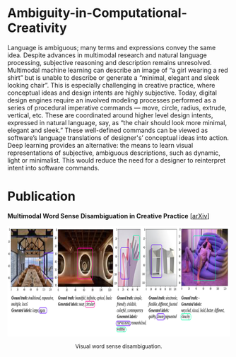 # Ambiguity-in-Computational-Creativity

Language is ambiguous; many terms and expressions convey the same idea. Despite advances in multimodal research and natural language processing, subjective reasoning and description remains unresolved. Multimodal machine learning can describe an image of “a girl wearing a red shirt” but is unable to describe or generate a “minimal, elegant and sleek looking chair”.  This is especially challenging in creative practice, where conceptual ideas and design intents are highly subjective. Today, digital design engines require an involved modeling processes performed as a series of procedural imperative commands — move, circle, radius, extrude, vertical, etc. These are coordinated around higher level design intents, expressed in natural language, say, as “the chair should look more minimal, elegant and sleek.” These well-defined commands can be viewed as software’s language translations of designer's’ conceptual ideas into action. Deep learning provides an alternative: the means to learn visual representations of subjective, ambiguous descriptions, such as dynamic, light or minimalist. This would reduce the need for a designer to reinterpret intent into software commands. 

# Publication
**Multimodal Word Sense Disambiguation in Creative Practice**
[[arXiv](https://arxiv.org/abs/2007.07758)]

<div  align="center">   
  <img height="250"   src="./media/predicted_labels.png">
  <p style="font-size:12px"> Visual word sense disambiguation. </p>
</div>
